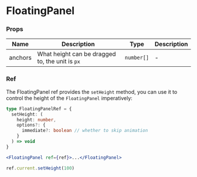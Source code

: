 # FloatingPanel

<code src="./demos/index.tsx"></code>

### Props

| Name    | Description                                     | Type       | Description |
| ------- | ----------------------------------------------- | ---------- | ----------- |
| anchors | What height can be dragged to, the unit is `px` | `number[]` | -           |

### Ref

The FloatingPanel ref provides the `setHeight` method, you can use it to control the height of the `FloatingPanel` imperatively:

```ts
type FloatingPanelRef = {
  setHeight: (
    height: number,
    options?: {
      immediate?: boolean // whether to skip animation
    }
  ) => void
}
```

```jsx
<FloatingPanel ref={ref}>...</FloatingPanel>

ref.current.setHeight(100)
```
